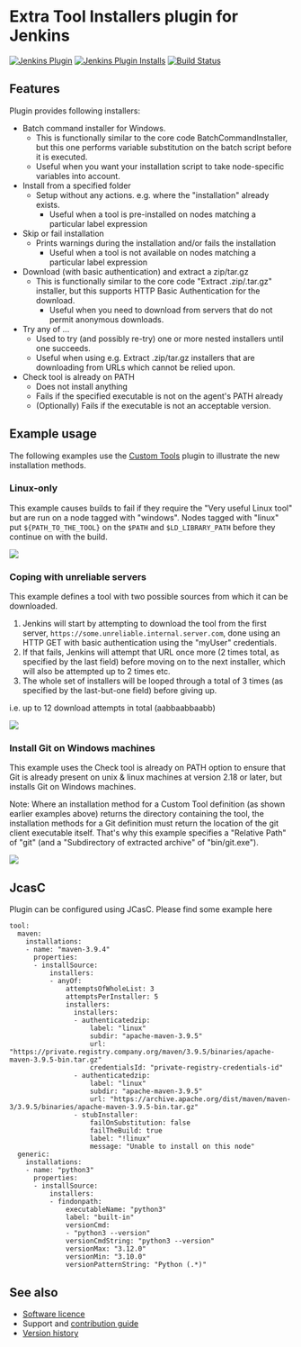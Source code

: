 # Extra Tool Installers plugin for Jenkins

[![Jenkins Plugin](https://img.shields.io/jenkins/plugin/v/extra-tool-installers.svg)](https://plugins.jenkins.io/extra-tool-installers)
[![Jenkins Plugin Installs](https://img.shields.io/jenkins/plugin/i/extra-tool-installers.svg?color=blue)](https://plugins.jenkins.io/extra-tool-installers)
[![Build Status](https://ci.jenkins.io/job/Plugins/job/extra-tool-installers-plugin/job/main/badge/icon)](https://ci.jenkins.io/job/Plugins/job/extra-tool-installers-plugin/job/main/)

## Features

Plugin provides following installers:

* Batch command installer for Windows.
  * This is functionally similar to the core code BatchCommandInstaller,
    but this one performs variable substitution on the batch script before it is executed.
  * Useful when you want your installation script to take node-specific variables into account.
* Install from a specified folder  
  * Setup without any actions. e.g. where the "installation" already exists.
    * Useful when a tool is pre-installed on nodes matching a particular label expression
* Skip or fail installation  
  * Prints warnings during the installation and/or fails the installation
    * Useful when a tool is not available on nodes matching a particular label expression
* Download (with basic authentication) and extract a zip/tar.gz
  * This is functionally similar to the core code
    "Extract .zip/.tar.gz" installer,
    but this supports HTTP Basic Authentication for the download.
    * Useful when you need to download from servers that do not permit anonymous downloads.
* Try any of ...
  * Used to try (and possibly re-try) one or more nested installers until one succeeds.
  * Useful when using
    e.g.
    Extract .zip/tar.gz
    installers that are downloading from URLs which cannot be relied upon.
* Check tool is already on PATH
  * Does not install anything
  * Fails if the specified executable is not on the agent's PATH already
  * (Optionally) Fails if the executable is not an acceptable version.

## Example usage

The following examples use the
[Custom Tools](https://plugins.jenkins.io/custom-tools-plugin/)
plugin to illustrate the new installation methods.

### Linux-only
This example causes builds to fail if they require the "Very useful Linux tool" but are run on a node tagged with "windows".
Nodes tagged with "linux" put `${PATH_TO_THE_TOOL}` on the `$PATH` and `$LD_LIBRARY_PATH` before they continue on with the build.

![](docs/images/ExtraInstaller_Stub.png)

### Coping with unreliable servers
This example defines a tool with two possible sources from which it can be downloaded.

1. Jenkins will start by attempting to download the tool from the first server, `https://some.unreliable.internal.server.com`,
done using an HTTP GET with basic authentication using the "myUser" credentials.
1. If that fails, Jenkins will attempt that URL once more (2 times total, as specified by the last field) before moving on to the next installer, which will also be attempted up to 2 times etc.
1. The whole set of installers will be looped through a total of 3 times (as specified by the last-but-one field) before giving up.

i.e. up to 12 download attempts in total (aabbaabbaabb)

![](docs/images/example-try-any-of.png)

### Install Git on Windows machines
This example uses the Check tool is already on PATH option to ensure that Git is already present on unix & linux machines at version 2.18 or later, but installs Git on Windows machines.

Note: Where an installation method for a Custom Tool definition (as shown earlier examples above) returns the directory containing the tool, the installation methods for a Git definition must return the location of the git client executable itself.
That's why this example specifies a "Relative Path" of "git" (and a "Subdirectory of extracted archive" of "bin/git.exe").

![](docs/images/example-checkAlreadyOnPath.png)

## JcasC

Plugin can be configured using JCasC. Please find some example here

```
tool:
  maven:
    installations:
    - name: "maven-3.9.4"
      properties:
      - installSource:
          installers:
          - anyOf:
              attemptsOfWholeList: 3
              attemptsPerInstaller: 5
              installers:
                installers:
                - authenticatedzip:
                    label: "linux"
                    subdir: "apache-maven-3.9.5"
                    url: "https://private.registry.company.org/maven/3.9.5/binaries/apache-maven-3.9.5-bin.tar.gz"
                    credentialsId: "private-registry-credentials-id"
                - authenticatedzip:
                    label: "linux"
                    subdir: "apache-maven-3.9.5"
                    url: "https://archive.apache.org/dist/maven/maven-3/3.9.5/binaries/apache-maven-3.9.5-bin.tar.gz"
                - stubInstaller:
                    failOnSubstitution: false
                    failTheBuild: true
                    label: "!linux"
                    message: "Unable to install on this node"
  generic:
    installations:
    - name: "python3"
      properties:
      - installSource:
          installers:
          - findonpath:
              executableName: "python3"
              label: "built-in"
              versionCmd:
              - "python3 --version"
              versionCmdString: "python3 --version"
              versionMax: "3.12.0"
              versionMin: "3.10.0"
              versionPatternString: "Python (.*)"

```

## See also
* [Software licence](LICENSE)
* Support and [contribution guide](CONTRIBUTING.md)
* [Version history](CHANGELOG.md)
